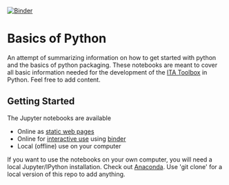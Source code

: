 [![Binder](https://mybinder.org/badge_logo.svg)](https://mybinder.org/v2/gh/simklein/basics-of-python/master?filepath=index.ipynb)


# Basics of Python
An attempt of summarizing information on how to get started with python and the basics of python packaging. These notebooks are meant to cover all basic information needed for the development of the [ITA Toolbox](https://git.rwth-aachen.de/mbe/haiopy) in Python. Feel free to add content.

## Getting Started
The Jupyter notebooks are available

* Online as [static web pages](http://nbviewer.ipython.org/github/simklein/basics-of-python/blob/master/index.ipynb) 
* Online for [interactive use](https://mybinder.org/v2/gh/simklein/basics-of-python/master?filepath=index.ipynb) using [binder](http://mybinder.org/)
* Local (offline) use on your computer

If you want to use the notebooks on your own computer, you will need a local Jupyter/IPython installation. Check out [Anaconda](https://www.anaconda.com/distribution/). Use 'git clone' for a local version of this repo to add anything.


